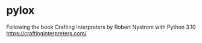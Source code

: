# pylox
Following the book Crafting Interpreters by Robert Nystrom with Python 3.10 https://craftinginterpreters.com/
